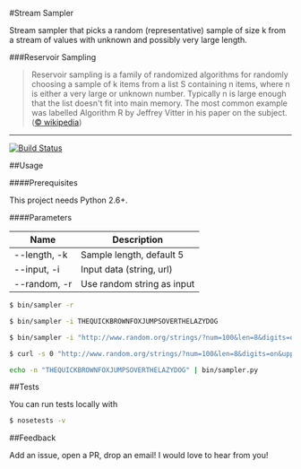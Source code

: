 #Stream Sampler

Stream sampler that picks a random (representative) sample of size k from a stream of values with unknown and possibly very large length.

###Reservoir Sampling

> Reservoir sampling is a family of randomized algorithms for randomly choosing a sample of k items from a list S containing n items, where n is either a very large or unknown number. Typically n is large enough that the list doesn't fit into main memory. The most common example was labelled Algorithm R by Jeffrey Vitter in his paper on the subject. ([© wikipedia](http://en.wikipedia.org/wiki/Reservoir_sampling))

-----
[![Build Status](https://travis-ci.org/syedwaseemjan/StreamSampler.svg?branch=master)](https://travis-ci.org/syedwaseemjan/StreamSampler)

##Usage

####Prerequisites

This project needs Python 2.6+.

####Parameters

| Name         | Description                 |
| ------------ | --------------------------- |
| --length, -k | Sample length, default 5    |
| --input, -i  | Input data (string, url)    |
| --random, -r | Use random string as input  |


```bash
$ bin/sampler -r
```
```bash
$ bin/sampler -i THEQUICKBROWNFOXJUMPSOVERTHELAZYDOG
```
```bash
$ bin/sampler -i "http://www.random.org/strings/?num=100&len=8&digits=on&upperalpha=on&loweralpha=on&unique=on&format=plain&rnd=new"
```
```bash
$ curl -s 0 "http://www.random.org/strings/?num=100&len=8&digits=on&upperalpha=on&loweralpha=on&unique=on&format=plain&rnd=new" | bin/sampler --length=20
```
```bash
echo -n "THEQUICKBROWNFOXJUMPSOVERTHELAZYDOG" | bin/sampler.py
```

##Tests

You can run tests locally with

```bash
$ nosetests -v
```

##Feedback

Add an issue, open a PR, drop an email! I would love to hear from you!

